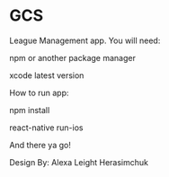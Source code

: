 # GCS

League Management app.
You will need: 

npm or another package manager

xcode latest version



How to run app:

npm install 

react-native run-ios

And there ya go!

Design By: Alexa Leight Herasimchuk